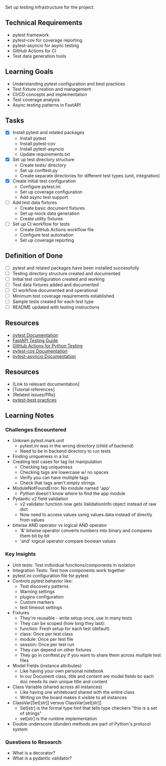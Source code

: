 Set up testing infrastructure for the project.

## Technical Requirements
- pytest framework
- pytest-cov for coverage reporting
- pytest-asyncio for async testing
- GitHub Actions for CI
- Test data generation tools

## Learning Goals
- Understanding pytest configuration and best practices
- Test fixture creation and management
- CI/CD concepts and implementation
- Test coverage analysis
- Async testing patterns in FastAPI

## Tasks
- [X] Install pytest and related packages
  - Install pytest
  - Install pytest-cov
  - Install pytest-asyncio
  - Update requirements.txt
- [X] Set up test directory structure
  - Create tests/ directory
  - Set up conftest.py
  - Create separate directories for different test types (unit, integration)
- [X] Create initial test configuration
  - Configure pytest.ini
  - Set up coverage configuration
  - Add async test support
- [ ] Add test data fixtures
  - Create basic document fixtures
  - Set up mock data generation
  - Create utility fixtures
- [ ] Set up CI workflow for tests
  - Create GitHub Actions workflow file
  - Configure test automation
  - Set up coverage reporting

## Definition of Done
- [ ] pytest and related packages have been installed successfully
- [ ] Testing directory structure created and documented
- [ ] Initial test configuration created and working
- [ ] Test data fixtures added and documented
- [ ] CI workflow documented and operational
- [ ] Minimum test coverage requirements established
- [ ] Sample tests created for each test type
- [ ] README updated with testing instructions

## Resources
- [pytest Documentation](https://docs.pytest.org/)
- [FastAPI Testing Guide](https://fastapi.tiangolo.com/tutorial/testing/)
- [GitHub Actions for Python Testing](https://docs.github.com/en/actions/automating-builds-and-tests/building-and-testing-python)
- [pytest-cov Documentation](https://pytest-cov.readthedocs.io/)
- [pytest-asyncio Documentation](https://pytest-asyncio.readthedocs.io/)

## Resources
<!-- Add helpful links and references -->
- [Link to relevant documentation]
- [Tutorial references]
- [Related issues/PRs]
- [pytest-best practices](https://pytest-with-eric.com/pytest-best-practices/pytest-ini/)

## Learning Notes
<!-- Use this section to document learnings as you work -->
### Challenges Encountered
- Unkown pytest.mark.unit
  - pytest.ini was in the wrong directory (child of backend)
  - Need to be in backend directory to run tests
- Finding uniqueness in a list
- Creating test cases for tag list manipulation
  - Checking tag uniqueness
  - Checking tags are lowercase w/ no spaces
  - Verify you can have multiple tags
  - Check that tags aren't empty strings
- ModuleNotFoundError: No module named 'app'
  - Python doesn't know where to find the app module
- Pydantic v2 field validation
  - v2 validator function now gets ValidationInfo object instead of raw dict
  - Now need to access values usnig values.data instead of directly from values
- bitwise AND operator vs logical AND operator
  - '&' bitwise operator converts numbers into binary and compares them bit by bit
  - 'and' logical operator compare boolean values

### Key Insights
- Unit tests: Test individual functions/components in isolation
- Integration Tests: Test how components work together
- pytest.ini configuration file for pytest
- Controls pytest behavior like:
  - Test discovery patterns
  - Warning settings
  - plugins configuration
  - Custom markers
  - test timeout settings
- Fixtures
  - They're reusable - write setup once, use in many tests
  - They can be scoped (how long they last):
  - function: Fresh setup for each test (default)
  - class: Once per test class
  - module: Once per test file
  - session: Once per test run
  - They can depend on other fixtures
  - They go in conftest.py if you want to share them across multiple test files
- Model Fields (instance attributes)
  - Like having your own personal notebook
  - In our Document class, title and content are model fields bc each doc needs its own unique title and content
- Class Variable (shared across all instances)
  - Like having one whiteboard shared with the entire class
  - Writing on the board makes it visible to all instances 
- ClassVar[Set[str]] versus ClassVar[set[str]]
  - Set[str] is the formal type hint that tells type checkers "this is a set of strings"
  - set[str] is the runtime implementation
- Double underscore (dunder) methods are part of Python's protocol system

### Questions to Research
- What is a decorator?
- What is a pydantic validator?
